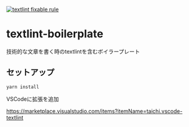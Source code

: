 [![textlint fixable rule](https://img.shields.io/badge/textlint-fixable-green.svg?style=social)](https://textlint.github.io/)

# textlint-boilerplate
技術的な文章を書く時のtextlintを含むボイラープレート

## セットアップ

```
yarn install
```

VSCodeに拡張を追加

https://marketplace.visualstudio.com/items?itemName=taichi.vscode-textlint
